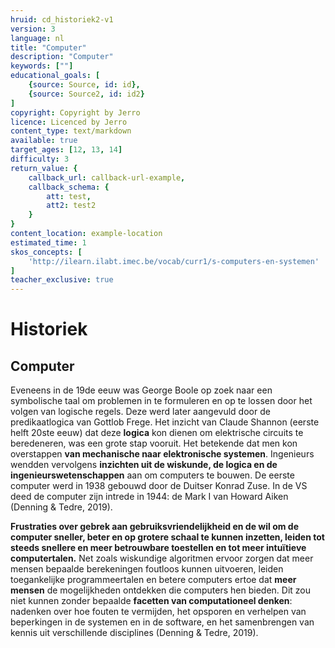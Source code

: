 ```yaml
---
hruid: cd_historiek2-v1
version: 3
language: nl
title: "Computer"
description: "Computer"
keywords: [""]
educational_goals: [
    {source: Source, id: id}, 
    {source: Source2, id: id2}
]
copyright: Copyright by Jerro
licence: Licenced by Jerro
content_type: text/markdown
available: true
target_ages: [12, 13, 14]
difficulty: 3
return_value: {
    callback_url: callback-url-example,
    callback_schema: {
        att: test,
        att2: test2
    }
}
content_location: example-location
estimated_time: 1
skos_concepts: [
    'http://ilearn.ilabt.imec.be/vocab/curr1/s-computers-en-systemen'
]
teacher_exclusive: true
---
```


# Historiek

## Computer 
Eveneens in de 19de eeuw was George Boole op zoek naar een symbolische taal om problemen in te formuleren en op te lossen door het volgen van logische regels. Deze werd later aangevuld door de predikaatlogica van Gottlob Frege. Het inzicht van Claude Shannon (eerste helft 20ste eeuw) dat deze **logica** kon dienen om elektrische circuits te beredeneren, was een grote stap vooruit. Het betekende dat men kon overstappen **van mechanische naar elektronische systemen**. Ingenieurs wendden vervolgens **inzichten uit de wiskunde, de logica en de ingenieurswetenschappen** aan om computers te bouwen. De eerste computer werd in 1938 gebouwd door de Duitser Konrad Zuse. In de VS deed de computer zijn intrede in 1944: de Mark I van Howard Aiken (Denning & Tedre, 2019). 

**Frustraties over gebrek aan gebruiksvriendelijkheid en de wil om de computer sneller, beter en op grotere schaal te kunnen inzetten, leiden tot steeds snellere en meer betrouwbare toestellen en tot meer intuïtieve computertalen.** Net zoals wiskundige algoritmen ervoor zorgen dat meer mensen bepaalde berekeningen foutloos kunnen uitvoeren, leiden toegankelijke programmeertalen en betere computers ertoe dat **meer mensen** de mogelijkheden ontdekken die computers hen bieden. Dit zou niet kunnen zonder bepaalde **facetten van computationeel denken**: nadenken over hoe fouten te vermijden, het opsporen en verhelpen van beperkingen in de systemen en in de software, en het samenbrengen van kennis uit verschillende disciplines (Denning & Tedre, 2019).
